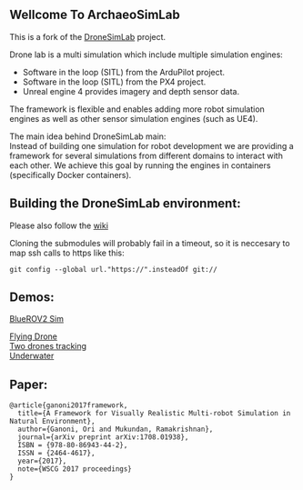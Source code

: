 ## Wellcome To ArchaeoSimLab
This is a fork of the [DroneSimLab](https://github.com/orig74/DroneSimLab) project.

Drone lab is a multi simulation which include multiple simulation engines:  
- Software in the loop (SITL) from the ArduPilot project.  
- Software in the loop (SITL) from the PX4 project.  
- Unreal engine 4 provides imagery and depth sensor data.  

The framework is flexible and enables adding more robot simulation engines as well as other sensor simulation engines (such as UE4).

The main idea behind DroneSimLab main:  
Instead of building one simulation for robot development we are providing a framework for several simulations from different domains to interact with each other. We achieve this goal by running the engines in containers (specifically Docker containers).

## Building the DroneSimLab environment:
Please also follow the [wiki](https://github.com/orig74/DroneSimLab/wiki)

Cloning the submodules will probably fail in a timeout, so it is neccesary to map ssh calls to https like this:

`git config --global url."https://".insteadOf git://`

## Demos: 
[BlueROV2 Sim](https://youtu.be/zoSgZ6T8fT8)

[Flying Drone](https://youtu.be/4dplKATTkMw)  
[Two drones tracking](https://youtu.be/cEeUj4JF16A)    
[Underwater](https://youtu.be/B2h4Dxa31F4)

## Paper:
    @article{ganoni2017framework,
      title={A Framework for Visually Realistic Multi-robot Simulation in Natural Environment},
      author={Ganoni, Ori and Mukundan, Ramakrishnan},
      journal={arXiv preprint arXiv:1708.01938},
      ISBN = {978-80-86943-44-2},
      ISSN = {2464-4617},
      year={2017},
      note={WSCG 2017 proceedings}
    }
